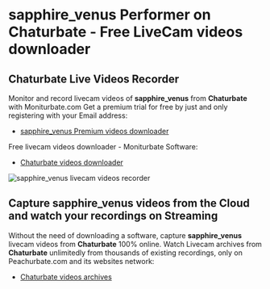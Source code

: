 # sapphire_venus Performer on Chaturbate - Free LiveCam videos downloader

## Chaturbate Live Videos Recorder

Monitor and record livecam videos of **sapphire_venus** from **Chaturbate** with Moniturbate.com
Get a premium trial for free by just and only registering with your Email address:
* [sapphire_venus Premium videos downloader](https://moniturbate.com/request-demo-licence-key.html)

Free livecam videos downloader - Moniturbate Software:
* [Chaturbate videos downloader](https://moniturbate.com/moniturbate-download-software.html)

![sapphire_venus livecam videos recorder](https://peachurnet.com/templates/moniturbate-software.png)


## Capture sapphire_venus videos from the Cloud and watch your recordings on Streaming

Without the need of downloading a software, capture **sapphire_venus** livecam videos from **Chaturbate** 100% online.
Watch Livecam archives from **Chaturbate** unlimitedly from thousands of existing recordings, only on Peachurbate.com and its websites network:
* [Chaturbate videos archives](https://peachurnet.com/)